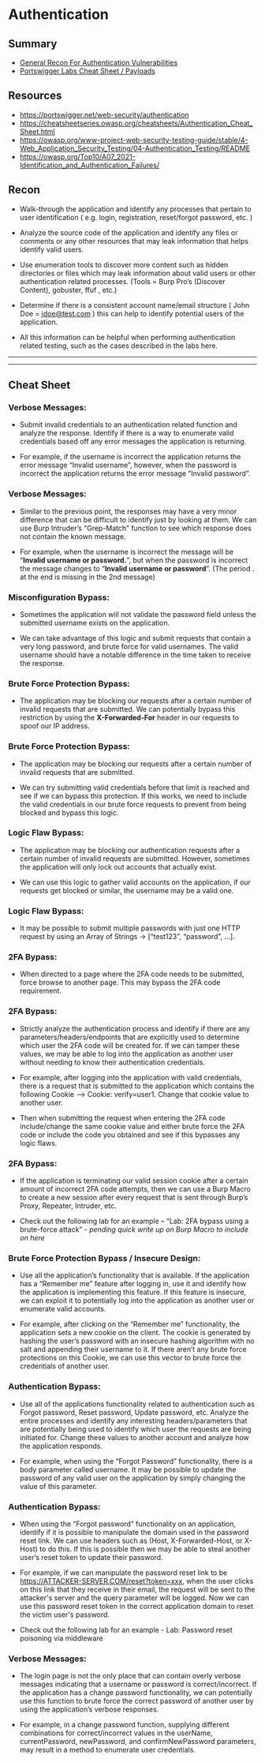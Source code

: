 # Authentication

## Summary

* [General Recon For Authentication Vulnerabilities](#recon)
* [Portswigger Labs Cheat Sheet / Payloads](#cheat-sheet)

## Resources

* https://portswigger.net/web-security/authentication
* https://cheatsheetseries.owasp.org/cheatsheets/Authentication_Cheat_Sheet.html
* https://owasp.org/www-project-web-security-testing-guide/stable/4-Web_Application_Security_Testing/04-Authentication_Testing/README
* https://owasp.org/Top10/A07_2021-Identification_and_Authentication_Failures/

## Recon

* Walk-through the application and identify any processes that pertain to user identification ( e.g. login, registration, reset/forgot password, etc. )

* Analyze the source code of the application and identify any files or comments or any other resources that may leak information that helps identify valid users.

* Use enumeration tools to discover more content such as hidden directories or files which may leak information about valid users or other authentication related processes. (Tools = Burp Pro’s (Discover Content), gobuster, ffuf , etc.)

* Determine if there is a consistent account name/email structure ( John Doe = jdoe@test.com ) this can help to identify potential users of the application.

* All this information can be helpful when performing authentication related testing, such as the cases described in the labs here.


---
---

## Cheat Sheet

### Verbose Messages:  
* Submit invalid credentials to an authentication related function and analyze the response.  Identify if there is a way to enumerate valid credentials based off any error messages the application is returning.  

* For example, if the username is incorrect the application returns the error message “Invalid username”, however, when the password is incorrect the application returns the error message “Invalid password”.


### Verbose Messages:  
* Similar to the previous point, the responses may have a very minor difference that can be difficult to identify just by looking at them.  We can use Burp Intruder’s “Grep-Match” function to see which response does not contain the known message.  

* For example, when the username is incorrect the message will be “**Invalid username or password.**”, but when the password is incorrect the message changes to “**Invalid username or password**”. (The period . at the end is missing in the 2nd message)


### Misconfiguration Bypass:  
* Sometimes the application will not validate the password field unless the submitted username exists on the application.  

* We can take advantage of this logic and submit requests that contain a very long password, and brute force for valid usernames.  The valid username should have a notable difference in the time taken to receive the response.


### Brute Force Protection Bypass:  
* The application may be blocking our requests after a certain number of invalid requests that are submitted.  We can potentially bypass this restriction by using the **X-Forwarded-For** header in our requests to spoof our IP address.


### Brute Force Protection Bypass:  
* The application may be blocking our requests after a certain number of invalid requests that are submitted.  

* We can try submitting valid credentials before that limit is reached and see if we can bypass this protection.  If this works, we need to include the valid credentials in our brute force requests to prevent from being blocked and bypass this logic.


### Logic Flaw Bypass:  
* The application may be blocking our authentication requests after a certain number of invalid requests are submitted.  However, sometimes the application will only lock out accounts that actually exist.  

* We can use this logic to gather valid accounts on the application, if our requests get blocked or similar, the username may be a valid one.


### Logic Flaw Bypass:  
* It may be possible to submit multiple passwords with just one HTTP request by using an Array of Strings ->  [“test123”, “password”, …].


### 2FA Bypass:  
* When directed to a page where the 2FA code needs to be submitted, force browse to another page.  This may bypass the 2FA code requirement.


### 2FA Bypass:  
* Strictly analyze the authentication process and identify if there are any parameters/headers/endpoints that are explicitly used to determine which user the 2FA code will be created for.  If we can tamper these values, we may be able to log into the application as another user without needing to know their authentication credentials.  

* For example, after logging into the application with valid credentials, there is a request that is submitted to the application which contains the following Cookie –> Cookie: verify=user1.  Change that cookie value to another user.  

* Then when submitting the request when entering the 2FA code include/change the same cookie value and either brute force the 2FA code or include the code you obtained and see if this bypasses any logic flaws.


### 2FA Bypass:  
* If the application is terminating our valid session cookie after a certain amount of incorrect 2FA code attempts, then we can use a Burp Macro to create a new session after every request that is sent through Burp’s Proxy, Repeater, Intruder, etc.  

* Check out the following lab for an example – “Lab: 2FA bypass using a brute-force attack”   -   *pending quick write up on Burp Macro to include on here*


### Brute Force Protection Bypass / Insecure Design:  
* Use all the application’s functionality that is available.  If the application has a “Remember me” feature after logging in, use it and identify how the application is implementing this feature.  If this feature is insecure, we can exploit it to potentially log into the application as another user or enumerate valid accounts.  

* For example, after clicking on the “Remember me” functionality, the application sets a new cookie on the client.  The cookie is generated by hashing the user’s password with an insecure hashing algorithm with no salt and appending their username to it.  If there aren’t any brute force protections on this Cookie, we can use this vector to brute force the credentials of another user.


### Authentication Bypass:  
* Use all of the applications functionality related to authentication such as Forgot password, Reset password, Update password, etc.  Analyze the entire processes and identify any interesting headers/parameters that are potentially being used to identify which user the requests are being initiated for.  Change these values to another account and analyze how the application responds.  

* For example, when using the “Forgot Password” functionality, there is a body parameter called username.  It may be possible to update the password of any valid user on the application by simply changing the value of this parameter.


### Authentication Bypass:  
* When using the “Forgot password” functionality on an application, identify if it is possible to manipulate the domain used in the password reset link.  We can use headers such as (Host, X-Forwarded-Host, or X-Host) to do this.  If this is possible then we may be able to steal another user’s reset token to update their password.  

* For example, if we can manipulate the password reset link to be https://ATTACKER-SERVER.COM/reset?token=xxx, when the user clicks on this link that they receive in their email, the request will be sent to the attacker's server and the query parameter will be logged.  Now we can use this password reset token in the correct application domain to reset the victim user's password. 

* Check out the following lab for an example - Lab: Password reset poisoning via middleware


### Verbose Messages:  
* The login page is not the only place that can contain overly verbose messages indicating that a username or password is correct/incorrect.  If the application has a change password functionality, we can potentially use this function to brute force the correct password of another user by using the application’s verbose responses.

* For example, in a change password function, supplying different combinations for correct/incorrect values in the userName, currentPassword, newPassword, and confirmNewPassword parameters, may result in a method to enumerate user credentials.
